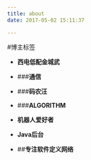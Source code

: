 ```yaml
---
title: about
date: 2017-05-02 15:11:37

---
```

#博主标签
+ __西电低配金城武__

+ ###__通信__

+ ###__码农汪__

+ ###__ALGORITHM__

+ __机器人爱好者__

+ __Java后台__

+ ##__专注软件定义网络__

